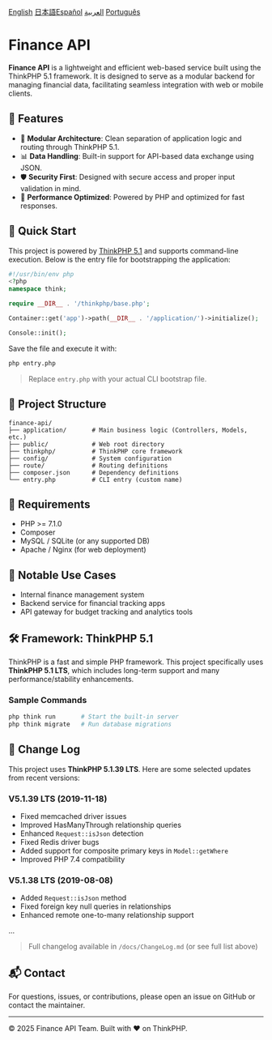 [English](README.md)  [日本語](README-jp.md)[Español](README-es.md) 
[العربية](README-ar.md)  [Português](README-pt.md)
# Finance API

**Finance API** is a lightweight and efficient web-based service built using the ThinkPHP 5.1 framework. It is designed to serve as a modular backend for managing financial data, facilitating seamless integration with web or mobile clients.

## 🌟 Features

- 🧩 **Modular Architecture**: Clean separation of application logic and routing through ThinkPHP 5.1.
- 📊 **Data Handling**: Built-in support for API-based data exchange using JSON.
- 🛡️ **Security First**: Designed with secure access and proper input validation in mind.
- 🚀 **Performance Optimized**: Powered by PHP and optimized for fast responses.

## 🏁 Quick Start

This project is powered by [ThinkPHP 5.1](https://www.thinkphp.cn/) and supports command-line execution. Below is the entry file for bootstrapping the application:

```php
#!/usr/bin/env php
<?php
namespace think;

require __DIR__ . '/thinkphp/base.php';

Container::get('app')->path(__DIR__ . '/application/')->initialize();

Console::init();
```

Save the file and execute it with:

```bash
php entry.php
```

> Replace `entry.php` with your actual CLI bootstrap file.

## 📁 Project Structure

```
finance-api/
├── application/       # Main business logic (Controllers, Models, etc.)
├── public/            # Web root directory
├── thinkphp/          # ThinkPHP core framework
├── config/            # System configuration
├── route/             # Routing definitions
├── composer.json      # Dependency definitions
└── entry.php          # CLI entry (custom name)
```

## 🔧 Requirements

- PHP >= 7.1.0
- Composer
- MySQL / SQLite (or any supported DB)
- Apache / Nginx (for web deployment)

## 📌 Notable Use Cases

- Internal finance management system
- Backend service for financial tracking apps
- API gateway for budget tracking and analytics tools

## 🛠️ Framework: ThinkPHP 5.1

ThinkPHP is a fast and simple PHP framework. This project specifically uses **ThinkPHP 5.1 LTS**, which includes long-term support and many performance/stability enhancements.

### Sample Commands

```bash
php think run       # Start the built-in server
php think migrate   # Run database migrations
```

## 📜 Change Log

This project uses **ThinkPHP 5.1.39 LTS**. Here are some selected updates from recent versions:

### V5.1.39 LTS (2019-11-18)

- Fixed memcached driver issues
- Improved HasManyThrough relationship queries
- Enhanced `Request::isJson` detection
- Fixed Redis driver bugs
- Added support for composite primary keys in `Model::getWhere`
- Improved PHP 7.4 compatibility

### V5.1.38 LTS (2019-08-08)

- Added `Request::isJson` method
- Fixed foreign key null queries in relationships
- Enhanced remote one-to-many relationship support

...

> Full changelog available in `/docs/ChangeLog.md` (or see full list above)

## 📬 Contact

For questions, issues, or contributions, please open an issue on GitHub or contact the maintainer.

---

© 2025 Finance API Team. Built with ❤️ on ThinkPHP.
